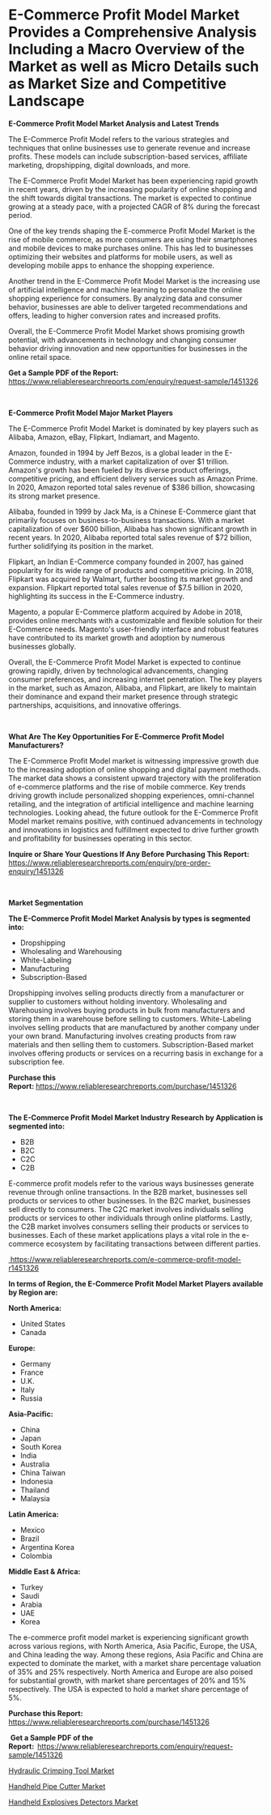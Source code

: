 <p><h1>E-Commerce Profit Model Market Provides a Comprehensive Analysis Including a Macro Overview of the Market as well as Micro Details such as Market Size and Competitive Landscape</h1></p><p><strong>E-Commerce Profit Model Market Analysis and Latest Trends</strong></p>
<p><p>The E-Commerce Profit Model refers to the various strategies and techniques that online businesses use to generate revenue and increase profits. These models can include subscription-based services, affiliate marketing, dropshipping, digital downloads, and more.</p><p>The E-Commerce Profit Model Market has been experiencing rapid growth in recent years, driven by the increasing popularity of online shopping and the shift towards digital transactions. The market is expected to continue growing at a steady pace, with a projected CAGR of 8% during the forecast period.</p><p>One of the key trends shaping the E-commerce Profit Model Market is the rise of mobile commerce, as more consumers are using their smartphones and mobile devices to make purchases online. This has led to businesses optimizing their websites and platforms for mobile users, as well as developing mobile apps to enhance the shopping experience.</p><p>Another trend in the E-Commerce Profit Model Market is the increasing use of artificial intelligence and machine learning to personalize the online shopping experience for consumers. By analyzing data and consumer behavior, businesses are able to deliver targeted recommendations and offers, leading to higher conversion rates and increased profits.</p><p>Overall, the E-Commerce Profit Model Market shows promising growth potential, with advancements in technology and changing consumer behavior driving innovation and new opportunities for businesses in the online retail space.</p></p>
<p><strong>Get a Sample PDF of the Report:&nbsp;</strong> <a href="https://www.reliableresearchreports.com/enquiry/request-sample/1451326">https://www.reliableresearchreports.com/enquiry/request-sample/1451326</a></p>
<p>&nbsp;</p>
<p><strong>E-Commerce Profit Model Major Market Players</strong></p>
<p><p>The E-Commerce Profit Model Market is dominated by key players such as Alibaba, Amazon, eBay, Flipkart, Indiamart, and Magento. </p><p>Amazon, founded in 1994 by Jeff Bezos, is a global leader in the E-Commerce industry, with a market capitalization of over $1 trillion. Amazon's growth has been fueled by its diverse product offerings, competitive pricing, and efficient delivery services such as Amazon Prime. In 2020, Amazon reported total sales revenue of $386 billion, showcasing its strong market presence.</p><p>Alibaba, founded in 1999 by Jack Ma, is a Chinese E-Commerce giant that primarily focuses on business-to-business transactions. With a market capitalization of over $600 billion, Alibaba has shown significant growth in recent years. In 2020, Alibaba reported total sales revenue of $72 billion, further solidifying its position in the market.</p><p>Flipkart, an Indian E-Commerce company founded in 2007, has gained popularity for its wide range of products and competitive pricing. In 2018, Flipkart was acquired by Walmart, further boosting its market growth and expansion. Flipkart reported total sales revenue of $7.5 billion in 2020, highlighting its success in the E-Commerce industry.</p><p>Magento, a popular E-Commerce platform acquired by Adobe in 2018, provides online merchants with a customizable and flexible solution for their E-Commerce needs. Magento's user-friendly interface and robust features have contributed to its market growth and adoption by numerous businesses globally.</p><p>Overall, the E-Commerce Profit Model Market is expected to continue growing rapidly, driven by technological advancements, changing consumer preferences, and increasing internet penetration. The key players in the market, such as Amazon, Alibaba, and Flipkart, are likely to maintain their dominance and expand their market presence through strategic partnerships, acquisitions, and innovative offerings.</p></p>
<p>&nbsp;</p>
<p><strong>What Are The Key Opportunities For E-Commerce Profit Model Manufacturers?</strong></p>
<p><p>The E-Commerce Profit Model market is witnessing impressive growth due to the increasing adoption of online shopping and digital payment methods. The market data shows a consistent upward trajectory with the proliferation of e-commerce platforms and the rise of mobile commerce. Key trends driving growth include personalized shopping experiences, omni-channel retailing, and the integration of artificial intelligence and machine learning technologies. Looking ahead, the future outlook for the E-Commerce Profit Model market remains positive, with continued advancements in technology and innovations in logistics and fulfillment expected to drive further growth and profitability for businesses operating in this sector.</p></p>
<p><strong>Inquire or Share Your Questions If Any Before Purchasing This Report:</strong> <a href="https://www.reliableresearchreports.com/enquiry/pre-order-enquiry/1451326">https://www.reliableresearchreports.com/enquiry/pre-order-enquiry/1451326</a></p>
<p>&nbsp;</p>
<p><strong>Market Segmentation</strong></p>
<p><strong>The E-Commerce Profit Model Market Analysis by types is segmented into:</strong></p>
<p><ul><li>Dropshipping</li><li>Wholesaling and Warehousing</li><li>White-Labeling</li><li>Manufacturing</li><li>Subscription-Based</li></ul></p>
<p><p>Dropshipping involves selling products directly from a manufacturer or supplier to customers without holding inventory. Wholesaling and Warehousing involves buying products in bulk from manufacturers and storing them in a warehouse before selling to customers. White-Labeling involves selling products that are manufactured by another company under your own brand. Manufacturing involves creating products from raw materials and then selling them to customers. Subscription-Based market involves offering products or services on a recurring basis in exchange for a subscription fee.</p></p>
<p><strong>Purchase this Report:&nbsp;</strong><a href="https://www.reliableresearchreports.com/purchase/1451326">https://www.reliableresearchreports.com/purchase/1451326</a></p>
<p>&nbsp;</p>
<p><strong>The E-Commerce Profit Model Market Industry Research by Application is segmented into:</strong></p>
<p><ul><li>B2B</li><li>B2C</li><li>C2C</li><li>C2B</li></ul></p>
<p><p>E-commerce profit models refer to the various ways businesses generate revenue through online transactions. In the B2B market, businesses sell products or services to other businesses. In the B2C market, businesses sell directly to consumers. The C2C market involves individuals selling products or services to other individuals through online platforms. Lastly, the C2B market involves consumers selling their products or services to businesses. Each of these market applications plays a vital role in the e-commerce ecosystem by facilitating transactions between different parties.</p></p>
<p><a href="https://www.reliableresearchreports.com/e-commerce-profit-model-r1451326">&nbsp;https://www.reliableresearchreports.com/e-commerce-profit-model-r1451326</a></p>
<p><strong>In terms of Region, the E-Commerce Profit Model Market Players available by Region are:</strong></p>
<p>
    <p> <strong> North America: </strong>
        <ul>
            <li>United States</li>
            <li>Canada</li>
        </ul>
        </p> 
    <p> <strong> Europe: </strong>
        <ul>
            <li>Germany</li>
            <li>France</li>
            <li>U.K.</li>
            <li>Italy</li>
            <li>Russia</li>
        </ul>
        </p> 
    <p> <strong> Asia-Pacific: </strong>
        <ul>
            <li>China</li>
            <li>Japan</li>
            <li>South Korea</li>
            <li>India</li>
            <li>Australia</li>
            <li>China Taiwan</li>
            <li>Indonesia</li>
            <li>Thailand</li>
            <li>Malaysia</li>
        </ul>
        </p> 
    <p> <strong> Latin America: </strong>
        <ul>
            <li>Mexico</li>
            <li>Brazil</li>
            <li>Argentina Korea</li>
            <li>Colombia</li>
        </ul>
        </p> 
    <p> <strong> Middle East & Africa: </strong>
        <ul>
            <li>Turkey</li>
            <li>Saudi</li>
            <li>Arabia</li>
            <li>UAE</li>
            <li>Korea</li>
        </ul>
    </p>
    </p>
<p><p>The e-commerce profit model market is experiencing significant growth across various regions, with North America, Asia Pacific, Europe, the USA, and China leading the way. Among these regions, Asia Pacific and China are expected to dominate the market, with a market share percentage valuation of 35% and 25% respectively. North America and Europe are also poised for substantial growth, with market share percentages of 20% and 15% respectively. The USA is expected to hold a market share percentage of 5%.</p></p>
<p><strong>Purchase this Report: </strong><a href="https://www.reliableresearchreports.com/purchase/1451326">https://www.reliableresearchreports.com/purchase/1451326</a></p>
<p>&nbsp;<strong>Get a Sample PDF of the Report:&nbsp;&nbsp;</strong><a href="https://www.reliableresearchreports.com/enquiry/request-sample/1451326">https://www.reliableresearchreports.com/enquiry/request-sample/1451326</a></p>
<p><strong></strong></p>
<p><p><a href="https://www.linkedin.com/pulse/hydraulic-crimping-tool-market-size-trends-complete-industry-5vugc?trackingId=Mf9efUicNne4A8Pm5MbmaA%3D%3D">Hydraulic Crimping Tool Market</a></p><p><a href="https://www.linkedin.com/pulse/handheld-pipe-cutternbspmarket-focuses-market-share-eeute?trackingId=3Oh4QznH7t%2Fg9P3dBQd7Ww%3D%3D">Handheld Pipe Cutter Market</a></p><p><a href="https://www.linkedin.com/pulse/handheld-explosives-detectors-market-share-evolution-growth-ctlbe?trackingId=CCDnvLWc%2FSTuLG3SygP9uA%3D%3D">Handheld Explosives Detectors Market</a></p></p>